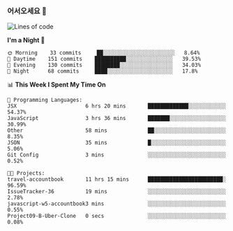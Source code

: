 ### 어서오세요 👋

<!--START_SECTION:waka-->
![Lines of code](https://img.shields.io/badge/From%20Hello%20World%20I%27ve%20Written-420081%20lines%20of%20code-blue)

**I'm a Night 🦉** 

```text
🌞 Morning    33 commits     ██░░░░░░░░░░░░░░░░░░░░░░░   8.64% 
🌆 Daytime    151 commits    ██████████░░░░░░░░░░░░░░░   39.53% 
🌃 Evening    130 commits    ████████░░░░░░░░░░░░░░░░░   34.03% 
🌙 Night      68 commits     ████░░░░░░░░░░░░░░░░░░░░░   17.8%

```


📊 **This Week I Spent My Time On** 

```text
💬 Programming Languages: 
JSX                      6 hrs 20 mins       █████████████░░░░░░░░░░░░   54.37% 
JavaScript               3 hrs 36 mins       ███████░░░░░░░░░░░░░░░░░░   30.99% 
Other                    58 mins             ██░░░░░░░░░░░░░░░░░░░░░░░   8.35% 
JSON                     35 mins             █░░░░░░░░░░░░░░░░░░░░░░░░   5.06% 
Git Config               3 mins              ░░░░░░░░░░░░░░░░░░░░░░░░░   0.52%

🐱‍💻 Projects: 
travel-accountbook       11 hrs 15 mins      ████████████████████████░   96.59% 
IssueTracker-36          19 mins             ░░░░░░░░░░░░░░░░░░░░░░░░░   2.78% 
javascript-w5-accountbook3 mins              ░░░░░░░░░░░░░░░░░░░░░░░░░   0.55% 
Project09-B-Uber-Clone   0 secs              ░░░░░░░░░░░░░░░░░░░░░░░░░   0.08%

```


<!--END_SECTION:waka-->
